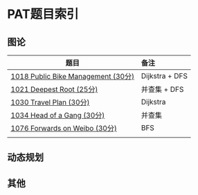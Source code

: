 # PAT题目索引

## 图论

| 题目                                                         | 备注           |
| ------------------------------------------------------------ | :------------- |
| [1018 Public Bike Management (30分)](https://github.com/shanq21/notes/blob/master/PAT/1018%20Public%20Bike%20Management%20(30%E5%88%86).md) | Dijkstra + DFS |
| [1021 Deepest Root (25分)](https://github.com/shanq21/notes/blob/master/PAT/1021%20Deepest%20Root%20(25%E5%88%86).md) | 并查集 + DFS   |
| [1030 Travel Plan (30分)](https://github.com/shanq21/notes/blob/master/PAT/1030%20Travel%20Plan%20(30%E5%88%86).md) | Dijkstra       |
| [1034 Head of a Gang (30分)](https://pintia.cn/problem-sets/994805342720868352/problems/994805456881434624) | 并查集         |
| [1076 Forwards on Weibo (30分)](https://pintia.cn/problem-sets/994805342720868352/problems/994805392092020736) | BFS            |
|                                                              |                |

## 动态规划





## 其他
